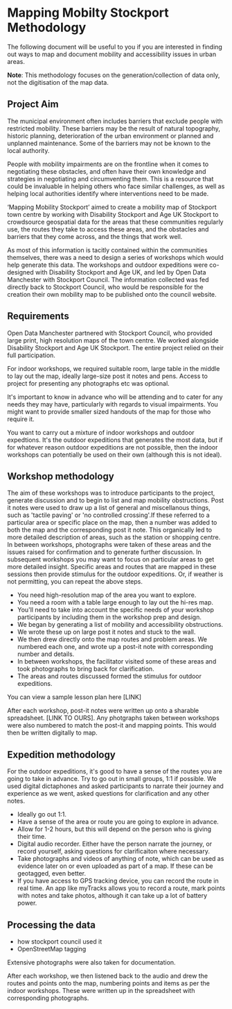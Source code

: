 # Mapping Mobilty Stockport Methodology

The following document will be useful to you if you are interested in finding out ways to map and document mobility and accessibility issues in urban areas.

**Note**: This methodology focuses on the generation/collection of data only, not the digitisation of the map data.

## Project Aim

The municipal environment often includes barriers that exclude people with restricted mobility. These barriers may be the result of natural topography, historic planning, deterioration of the urban environment or planned and unplanned maintenance. Some of the barriers may not be known to the local authority.

People with mobility impairments are on the frontline when it comes to negotiating these obstacles, and often have their own knowledge and strategies in negotiating and circumventing them. This is a resource that could be invaluable in helping others who face similar challenges, as well as helping local authorities identify where interventions need to be made.

‘Mapping Mobility Stockport’ aimed to create a mobility map of Stockport town centre by working with Disability Stockport and Age UK Stockport to crowdsource geospatial data for the areas that these communities regularly use, the routes they take to access these areas, and the obstacles and barriers that they come across, and the things that work well. 

As most of this information is tacitly contained within the communities themselves, there was a need to design a series of workshops which would help generate this data. The workshops and outdoor expeditions were co-designed with Disability Stockport and Age UK, and led by Open Data Manchester with Stockport Council. The information collected was fed directly back to Stockport Council, who would be responsible for the creation their own mobility map to be published onto the council website.

## Requirements
Open Data Manchester partnered with Stockport Council, who provided large print, high resolution maps of the town centre. We worked alongside Disability Stockport and Age UK Stockport. The entire project relied on their full participation.

For indoor workshops, we required suitable room, large table in the middle to lay out the map, ideally large-size post it notes and pens. Access to project for presenting any photographs etc was optional.

It's important to know in advance who will be attending and to cater for any needs they may have, particularly with regards to visual impairments. You might want to provide smaller sized handouts of the map for those who require it.

You want to carry out a mixture of indoor workshops and outdoor expedtions. It's the outdoor expeditions that generates the most data, but if for whatever reason outdoor expeditions are not possible, then the indoor workshops can potentially be used on their own (although this is not ideal).

## Workshop methodology 

The aim of these workshops was to introduce participants to the project, generate discussion and to begin to list and map mobility obstructions. Post it notes were used to draw up a list of general and miscellanous things, such as 'tactile paving' or 'no controlled crossing'.If these referred to a particular area or specific place on the map, then a number was added to both the map and the corresponding post it note. This organically led to more detailed description of areas, such as the station or shopping centre. In between workshops, photographs were taken of these areas and the issues raised for confirmation and to generate further discussion. In subsequent workshops you may want to focus on particular areas to get more detailed insight. Specific areas and routes that are mapped in these sessions then provide stimulus for the outdoor expeditions. Or, if weather is not permitting, you can repeat the above steps.

* You need high-resolution map of the area you want to explore.
* You need a room with a table large enough to lay out the hi-res map.
* You'll need to take into account the specific needs of your workshop participants by including them in the workshop prep and design.
* We began by generating a list of mobility and accessibility obstructions. 
* We wrote these up on large post it notes and stuck to the wall.
* We then drew directly onto the map routes and problem areas. We numbered each one, and wrote up a post-it note with corresponding number and details.
* In between workshops, the facilitator visited some of these areas and took photographs to bring back for clarification.
* The areas and routes discussed formed the stimulus for outdoor expeditions.

You can view a sample lesson plan here [LINK]

After each workshop, post-it notes were written up onto a sharable spreadsheet. [LINK TO OURS]. Any photgraphs taken between workshops were also numbered to match the post-it and mapping points. This would then be written digitally to map.

## Expedition methodology

For the outdoor expeditions, it's good to have a sense of the routes you are going to take in advance. Try to go out in small groups, 1:1 if possible. We used digital dictaphones and asked participants to narrate their journey and experience as we went, asked questions for clarification and any other notes. 

* Ideally go out 1:1.
* Have a sense of the area or route you are going to explore in advance.
* Allow for 1-2 hours, but this will depend on the person who is giving their time.
* Digital audio recorder. Either have the person narrate the journey, or  record yourself, asking questions for clarificaiton where necessary.
* Take photographs and videos of anything of note, which can be used as evidence later on or even uploaded as part of a map. If these can be geotagged, even better.
* If you have access to GPS tracking device, you can record the route in real time. An app like myTracks allows you to record a route, mark points with notes and take photos, although it can take up a lot of battery power.

## Processing the data

- how stockport council used it
- OpenStreetMap tagging


Extensive photographs were also taken for documentation.

After each workshop, we then listened back to the audio and drew the routes and points onto the map, numbering points and items as per the indoor workshops. These were written up in the spreadsheet with corresponding photographs.







